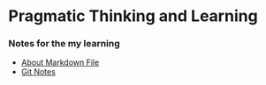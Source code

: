 # Pragmatic Thinking and Learning
### Notes for the my learning 
* [About Markdown File](https://github.com/Steve-Zhao/pragmatic_thinking_and_learning/wiki/About-markdown)
* [Git Notes](https://github.com/Steve-Zhao/pragmatic_thinking_and_learning/wiki/Git-Notes)
